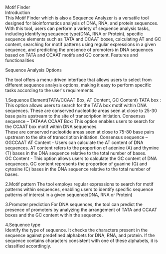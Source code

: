Motif Finder                                 
Introduction  
This Motif Finder which is also a Sequence Analyzer is a versatile tool designed for bioinformatics 
analysis of DNA, RNA, and protein sequences. With this tool, users can perform a variety of 
sequence analysis tasks, including identifying sequence type(DNA, RNA or Protein), specific 
sequence elements such as TATA and CCAAT boxes, calculating AT and GC content, searching for 
motif patterns using regular expressions in a given sequence, and predicting the presence of 
promoters in DNA sequences based on TATA and CCAAT motifs and GC content. 
Features and functionalities 

Sequence Analysis Options

The tool offers a menu-driven interface that allows users to select from different sequence analysis 
options, making it easy to perform specific tasks according to the user's requirements. 

1.Sequence Element(TATA/CCAAT Box, AT Content, GC Content) 
TATA box : This option allows users to search for the TATA box motif within DNA sequences. These 
are conserved nucleotide areas seen at close to 25-30 base pairs upstream to the site of 
transcription initiation. Consensus sequence – TATAAA 
CCAAT Box: This option enables users to search for the CCAAT box motif within DNA sequences.  
These are conserved nucleotide areas seen at close to 75-80 base pairs upstream to the site of 
transcription initiation. Consensus sequence – GGCCAAT 
AT Content - Users can calculate the AT content of DNA sequences. AT content refers to the 
proportion of adenine (A) and thymine (T) bases in the DNA sequence relative to the total number of 
bases.  
GC Content - This option allows users to calculate the GC content of DNA sequences. GC content 
represents the proportion of guanine (G) and cytosine (C) bases in the DNA sequence relative to the 
total number of bases.

2.Motif pattern 
The tool employs regular expressions to search for motif patterns within sequences, enabling users 
to identify specific sequence patterns of interest in a given sequence(DNA, RNA or Protein) 

3.Promoter prediction 
For DNA sequences, the tool can predict the presence of promoters by analyzing the arrangement 
of TATA and CCAAT boxes and the GC content within the sequence. 

4.Sequence type  
Identify the type of sequence. It checks the characters present in the sequence against predefined 
alphabets for DNA, RNA, and protein. If the sequence contains characters consistent with one of 
these alphabets, it is classified accordingly. 
